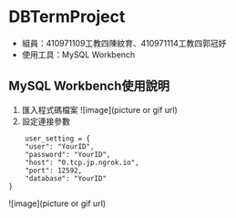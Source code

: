 # DBTermProject
* 組員：410971109工教四陳紋育、410971114工教四郭冠妤
* 使用工具：MySQL Workbench

## MySQL Workbench使用說明
1. 匯入程式碼檔案
![image](picture or gif url)
2. 設定連接參數
```
    user_setting = {
    "user": "YourID",
    "password": "YourID",
    "host": "0.tcp.jp.ngrok.io",
    "port": 12592,
    "database": "YourID"
}
   ```
![image](picture or gif url)

